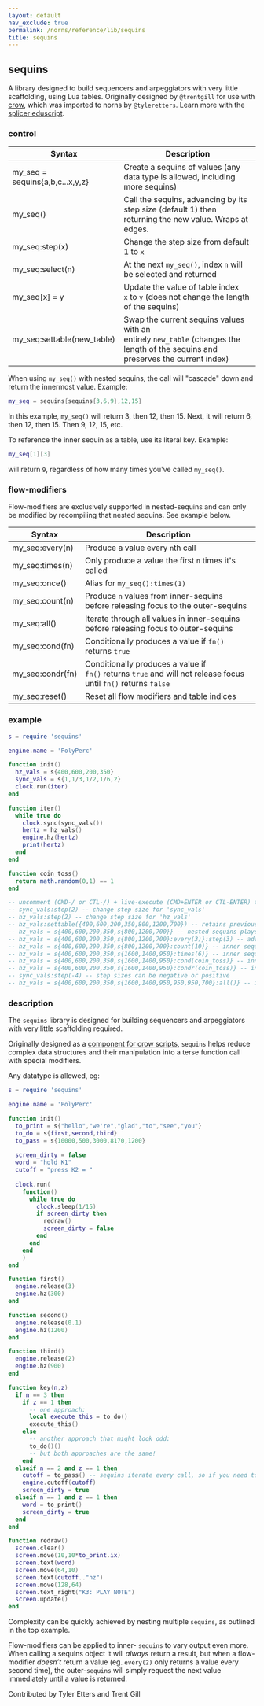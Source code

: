 ```yaml
---
layout: default
nav_exclude: true
permalink: /norns/reference/lib/sequins
title: sequins
---
```


## sequins

A library designed to build sequencers and arpeggiators with very little scaffolding, using Lua tables. Originally designed by `@trentgill` for use with [crow](/docs/crow/reference/#sequins), which was imported to norns by `@tyleretters`. Learn more with the [splicer eduscript](https://l.llllllll.co/splicer).

### control

| Syntax                          | Description                                                                                                                      |
| ------------------------------- | -------------------------------------------------------------------------------------------------------------------------------- |
| my_seq = sequins{a,b,c...x,y,z} | Create a sequins of values (any data type is allowed, including more sequins)                                                                            |
| my_seq()                        | Call the sequins, advancing by its step size (default 1) then returning the new value. Wraps at edges.                              |
| my_seq:step(x)                  | Change the step size from default 1 to `x`                                                                                       |
| my_seq:select(n)                | At the next `my_seq()`, index `n` will be selected and returned                                                                  |
| my_seq[x] = y                   | Update the value of table index `x` to `y` (does not change the length of the sequins)                                           |
| my_seq:settable(new_table)      | Swap the current sequins values with an entirely `new_table` (changes the length of the sequins and preserves the current index) |

When using `my_seq()` with nested sequins, the call will "cascade" down and return the innermost value. Example:
```lua
my_seq = sequins{sequins{3,6,9},12,15}
```
In this example, `my_seq()` will return 3, then 12, then 15. Next, it will return 6, then 12, then 15. Then 9, 12, 15, etc.

To reference the inner sequin as a table, use its literal key. Example:
```lua
my_seq[1][3]
```
will return `9`, regardless of how many times you've called `my_seq()`.

### flow-modifiers

Flow-modifiers are exclusively supported in nested-sequins and can only be modified by recompiling that nested sequins. See example below.

| Syntax           | Description                                                                                                     |
| ---------------- | --------------------------------------------------------------------------------------------------------------- |
| my_seq:every(n)  | Produce a value every `n`th call                                                                                |
| my_seq:times(n)  | Only produce a value the first `n` times it's called                                                            |
| my_seq:once()    | Alias for `my_seq():times(1)`                                                                                   |
| my_seq:count(n)  | Produce `n` values from inner-sequins before releasing focus to the outer-sequins                               |
| my_seq:all()     | Iterate through all values in inner-sequins before releasing focus to outer-sequins                             |
| my_seq:cond(fn)  | Conditionally produces a value if `fn()` returns `true`                                                         |
| my_seq:condr(fn) | Conditionally produces a value if `fn()` returns `true` and will not release focus until `fn()` returns `false` |
| my_seq:reset()   | Reset all flow modifiers and table indices                                                                      |

### example

```lua
s = require 'sequins'

engine.name = 'PolyPerc'

function init()
  hz_vals = s{400,600,200,350}
  sync_vals = s{1,1/3,1/2,1/6,2}
  clock.run(iter)
end

function iter()
  while true do
    clock.sync(sync_vals())
    hertz = hz_vals()
    engine.hz(hertz)
    print(hertz)
  end
end

function coin_toss()
  return math.random(0,1) == 1  
end

-- uncomment (CMD-/ or CTL-/) + live-execute (CMD+ENTER or CTL-ENTER) these commands:
-- sync_vals:step(2) -- change step size for 'sync_vals'
-- hz_vals:step(2) -- change step size for 'hz_vals'
-- hz_vals:settable({400,600,200,350,800,1200,700}) -- retains previously-declared 'step' size
-- hz_vals = s{400,600,200,350,s{800,1200,700}} -- nested sequins plays one note from inner sequins after outer sequins
-- hz_vals = s{400,600,200,350,s{800,1200,700}:every(3)}:step(3) -- advance by 3, play inner sequins every 3rd iteration
-- hz_vals = s{400,600,200,350,s{800,1200,700}:count(10)} -- inner sequins will iterate 10x and return to outer
-- hz_vals = s{400,600,200,350,s{1600,1400,950}:times(6)} -- inner sequins will iterate as normal, but will not return after 6 iterations
-- hz_vals = s{400,600,200,350,s{1600,1400,950}:cond(coin_toss)} -- inner sequins will check `coin_toss` once for 'true' or 'false' before iterating
-- hz_vals = s{400,600,200,350,s{1600,1400,950}:condr(coin_toss)} -- inner sequins will check `coin_toss` and will not release focus until 'false'
-- sync_vals:step(-4) -- step sizes can be negative or positive
-- hz_vals = s{400,600,200,350,s{1600,1400,950,950,950,700}:all()} -- inner sequins will take focus and play all of its notes before it releases focus to outer sequins
```

### description

The `sequins` library is designed for building sequencers and arpeggiators with very little scaffolding required.

Originally designed as a [component for crow scripts](/docs/crow/reference/#sequins), `sequins` helps reduce complex data structures and their manipulation into a terse function call with special modifiers.

Any datatype is allowed, eg:

```lua
s = require 'sequins'

engine.name = 'PolyPerc'

function init()
  to_print = s{"hello","we're","glad","to","see","you"}
  to_do = s{first,second,third}
  to_pass = s{10000,500,3000,8170,1200}
  
  screen_dirty = false
  word = "hold K1"
  cutoff = "press K2 = "
  
  clock.run(
    function()
      while true do
        clock.sleep(1/15)
        if screen_dirty then
          redraw()
          screen_dirty = false
        end
      end
    end
    )
end

function first()
  engine.release(3)
  engine.hz(300)
end

function second()
  engine.release(0.1)
  engine.hz(1200)
end

function third()
  engine.release(2)
  engine.hz(900)
end

function key(n,z)
  if n == 3 then
    if z == 1 then
      -- one approach:
      local execute_this = to_do()
      execute_this()
    else
      -- another approach that might look odd:
      to_do()()
      -- but both approaches are the same!
    end
  elseif n == 2 and z == 1 then
    cutoff = to_pass() -- sequins iterate every call, so if you need to reuse the current value, store it as a variable
    engine.cutoff(cutoff)
    screen_dirty = true
  elseif n == 1 and z == 1 then
    word = to_print()
    screen_dirty = true
  end
end

function redraw()
  screen.clear()
  screen.move(10,10*to_print.ix)
  screen.text(word)
  screen.move(64,10)
  screen.text(cutoff.."hz")
  screen.move(128,64)
  screen.text_right("K3: PLAY NOTE")
  screen.update()
end
```

Complexity can be quickly achieved by nesting multiple `sequins`, as outlined in the top example.

Flow-modifiers can be applied to inner- `sequins` to vary output even more. When calling a sequins object it will *always* return a result, but when a flow-modifier *doesn’t* return a value (eg. `every(2)` only returns a value every second time), the outer-`sequins` will simply request the next value immediately until a value is returned.

Contributed by Tyler Etters and Trent Gill
